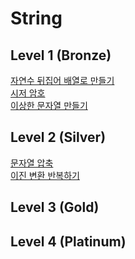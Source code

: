 # String

## Level 1 (Bronze)

[자연수 뒤집어 배열로 만들기](programmers/자연수_뒤집어_배열로_만들기) <br/>
[시저 암호](programmers/시저_암호) <br/>
[이상한 문자열 만들기](programmers/이상한_문자열_만들기) <br/>

## Level 2 (Silver)
[문자열 압축](programmers/문자열_압축) <br/>
[이진 변환 반복하기](programmers/이진_변환_반복하기) <br/>

## Level 3 (Gold)

## Level 4 (Platinum)